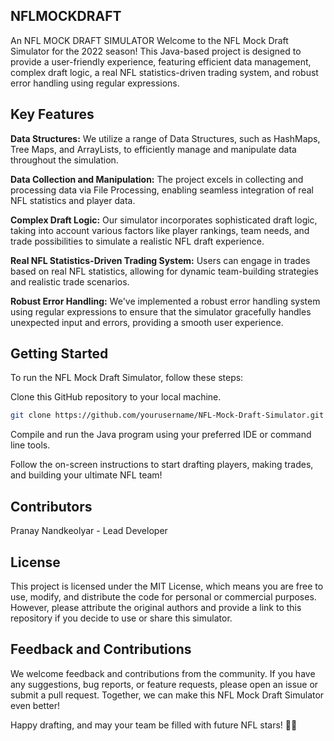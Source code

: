 ## NFLMOCKDRAFT
An NFL MOCK DRAFT SIMULATOR
Welcome to the NFL Mock Draft Simulator for the 2022 season! This Java-based project is designed to provide a user-friendly experience, featuring efficient data management, complex draft logic, a real NFL statistics-driven trading system, and robust error handling using regular expressions.

## Key Features

**Data Structures:** We utilize a range of Data Structures, such as HashMaps, Tree Maps, and ArrayLists, to efficiently manage and manipulate data throughout the simulation.

**Data Collection and Manipulation:** The project excels in collecting and processing data via File Processing, enabling seamless integration of real NFL statistics and player data.

**Complex Draft Logic:** Our simulator incorporates sophisticated draft logic, taking into account various factors like player rankings, team needs, and trade possibilities to simulate a realistic NFL draft experience.

**Real NFL Statistics-Driven Trading System:** Users can engage in trades based on real NFL statistics, allowing for dynamic team-building strategies and realistic trade scenarios.

**Robust Error Handling:** We've implemented a robust error handling system using regular expressions to ensure that the simulator gracefully handles unexpected input and errors, providing a smooth user experience.

## Getting Started
To run the NFL Mock Draft Simulator, follow these steps:

Clone this GitHub repository to your local machine.

```bash
git clone https://github.com/yourusername/NFL-Mock-Draft-Simulator.git
```
Compile and run the Java program using your preferred IDE or command line tools.

Follow the on-screen instructions to start drafting players, making trades, and building your ultimate NFL team!

## Contributors
Pranay Nandkeolyar - Lead Developer

## License
This project is licensed under the MIT License, which means you are free to use, modify, and distribute the code for personal or commercial purposes. However, please attribute the original authors and provide a link to this repository if you decide to use or share this simulator.

## Feedback and Contributions
We welcome feedback and contributions from the community. If you have any suggestions, bug reports, or feature requests, please open an issue or submit a pull request. Together, we can make this NFL Mock Draft Simulator even better!

Happy drafting, and may your team be filled with future NFL stars! 🏈✨
